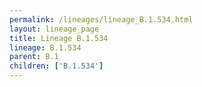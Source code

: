 ```yaml
---
permalink: /lineages/lineage_B.1.534.html
layout: lineage_page
title: Lineage B.1.534
lineage: B.1.534
parent: B.1
children: ['B.1.534']
---
```

